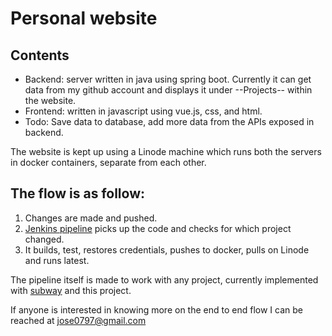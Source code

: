 # Personal website
## Contents
* Backend: server written in java using spring boot. Currently it can get data from my github account and displays it under --Projects-- within the website.
* Frontend: written in javascript using vue.js, css, and html. 
* Todo: Save data to database, add more data from the APIs exposed in backend.

The website is kept up using a Linode machine which runs both the servers in docker containers, separate from each other. 

The flow is as follow:
---

1) Changes are made and pushed.
2) [Jenkins pipeline](https://github.com/p0dxD/automation/tree/develop) picks up the code and checks for which project changed. 
3) It builds, test, restores credentials, pushes to docker, pulls on Linode and runs latest. 

The pipeline itself is made to work with any project, currently implemented with [subway](https://github.com/p0dxD/subway/tree/develop) and this project.

If anyone is interested in knowing more on the end to end flow I can be reached at jose0797@gmail.com